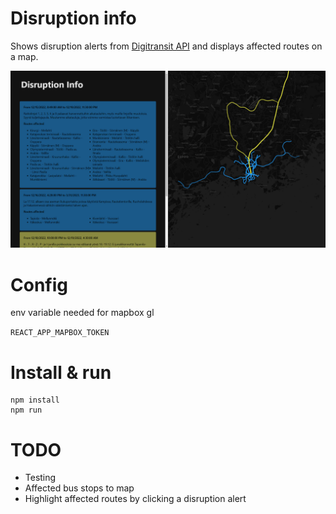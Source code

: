 # Disruption info

Shows disruption alerts from [Digitransit API](https://digitransit.fi/en/developers/apis/1-routing-api/disruption-info/) and displays affected routes on a map.

![image of app](https://github.com/Ottanh/disruption-info/blob/master/image.png?raw=true)

# Config
env variable needed for mapbox gl 

`REACT_APP_MAPBOX_TOKEN`

# Install & run

```
npm install
npm run
```

# TODO

- Testing   
- Affected bus stops to map   
- Highlight affected routes by clicking a disruption alert    




